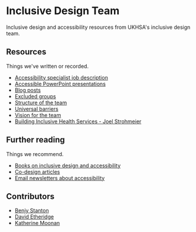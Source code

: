 # Inclusive Design Team

Inclusive design and accessibility resources from UKHSA's inclusive design team.

## Resources

Things we've written or recorded.

- [Accessibility specialist job description](https://github.com/dhsc-customer/inclusive-design-team/blob/main/resources/accessibility-specialist-job-description.md)
- [Accessible PowerPoint presentations](https://github.com/dhsc-customer/inclusive-design-team/blob/main/resources/accessible-powerpoint-presentations.md)
- [Blog posts](https://github.com/dhsc-customer/inclusive-design-team/blob/main/resources/blog-posts.md)
- [Excluded groups](https://github.com/dhsc-customer/inclusive-design-team/blob/main/resources/excluded-groups.md)
- [Structure of the team](https://github.com/dhsc-customer/inclusive-design-team/blob/main/resources/structure.md)
- [Universal barriers](https://github.com/dhsc-customer/inclusive-design-team/blob/main/resources/universal-barriers.md)
- [Vision for the team](https://github.com/dhsc-customer/inclusive-design-team/blob/main/resources/vision-for-the-team.md)
- [Building Inclusive Health Services - Joel Strohmeier](https://www.youtube.com/watch?v=HyC1gGSXPcA)

## Further reading

Things we recommend.

- [Books on inclusive design and accessibility](https://github.com/dhsc-customer/inclusive-design-team/blob/main/resources/books-on-inclusive-design-and-accessibility.md)
- [Co-design articles](https://github.com/dhsc-customer/inclusive-design-team/blob/main/resources/co-design-articles.md)
- [Email newsletters about accessibility](https://github.com/dhsc-customer/inclusive-design-team/blob/main/resources/email-newsletters-about-accessibility.md)

## Contributors

- [Benjy Stanton](https://twitter.com/benjystanton)
- [David Etheridge](https://www.linkedin.com/in/davidmetheridge/)
- [Katherine Moonan](https://www.linkedin.com/in/kathmoonan/)
